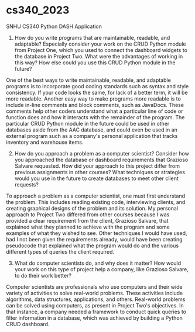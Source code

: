 # cs340_2023
SNHU CS340 Python DASH Application

1. How do you write programs that are maintainable, readable, and adaptable? Especially consider your work on the CRUD Python module from Project One, which you used to connect the dashboard widgets to the database in Project Two. What were the advantages of working in this way? How else could you use this CRUD Python module in the future?

One of the best ways to write maintainable, readable, and adaptable programs is to incorporate good coding standards such as syntax and style consistency. If your code looks the same, for lack of a better term, it will be more readable. Another easy way to make programs more readable is to include in-line comments and block comments, such as JavaDocs. These comments help other coders understand what a particular line of code or function does and how it interacts with the remainder of the program. The particular CRUD Python module in the future could be used in other databases aside from the AAC database, and could even be used in an external program such as a company's personal application that tracks inventory and warehouse items.


2. How do you approach a problem as a computer scientist? Consider how you approached the database or dashboard requirements that Grazioso Salvare requested. How did your approach to this project differ from previous assignments in other courses? What techniques or strategies would you use in the future to create databases to meet other client requests?

To approach a problem as a computer scientist, one must first understand the problem. This includes reading existing code, interviewing clients, and creating graphical designs of the problem and its solution. My personal approach to Project Two differed from other courses because I was provided a clear requirement from the client, Grazioso Salvare, that explained what they planned to achieve with the program and some examples of what they wished to see. Other techniques I would have used, had I not been given the requirements already, would have been creating pseudocode that explained what the program would do and the various different types of queries the client required.

3. What do computer scientists do, and why does it matter? How would your work on this type of project help a company, like Grazioso Salvare, to do their work better?

Computer scientists are professionals who use computers and their wide variety of activities to solve real-world problems. These activities include algorithms, data structures, applications, and others. Real-world problems can be solved using computers, as present in Project Two's objectives. In that instance, a company needed a framework to conduct quick queries to filter information in a database, which was achieved by building a Python CRUD dashboard.
